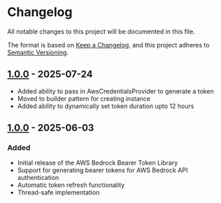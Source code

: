 # Changelog

All notable changes to this project will be documented in this file.

The format is based on [Keep a Changelog](https://keepachangelog.com/en/1.0.0/),
and this project adheres to [Semantic Versioning](https://semver.org/spec/v2.0.0.html).

## [1.0.0] - 2025-07-24

- Added ability to pass in AwsCredentialsProvider to generate a token
- Moved to builder pattern for creating instance
- Added ability to dynamically set token duration upto 12 hours

## [1.0.0] - 2025-06-03

### Added
- Initial release of the AWS Bedrock Bearer Token Library
- Support for generating bearer tokens for AWS Bedrock API authentication
- Automatic token refresh functionality
- Thread-safe implementation

[1.0.0]: https://github.com/aws/aws-bedrock-bearer-token/releases/tag/v1.0.0
